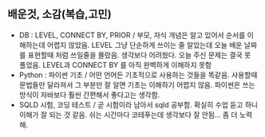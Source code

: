 ## 배운것, 소감(복습,고민)
- DB : LEVEL, CONNECT BY, PRIOR / 부모, 자식 개념은 알고 있어서 순서를 이해하는데 어렵지 않았음. LEVEL 그냥 단순하게 쓰이는 줄 알았는데 오늘 배운 날짜를 표현할때 처럼 쓰일줄을 몰랐음. 생각보다 어려웠다. 오늘 주신 문제는 결국 못 풀었음.  LEVEL과 CONNECT BY 를 아직 완벽하게 이해하지 못함
- Python : 파이썬 기초 / 어떤 언어든 기초적으로 사용하는 것들을 똑같음. 사용할때 문법들만 달라져서 그 부분만 잘 알면 기초는 이해하기 어렵지 않음. 파이썬은 쓰는 방식이 자바보다 훨씬 간편해서 좋다고는 생각함.
- SQLD 시험, 코딩 테스트 / 곧 시험이라 남아서 sqld 공부함. 확실히 수업 듣고 하니 이해가 잘 되는 것 같음. 쉬는 시간마다 코테푸는데 생각보다 잘 안됨... 좀 더 노력해.
